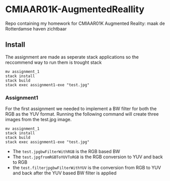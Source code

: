 # CMIAAR01K-AugmentedReallity
Repo containing my homework for CMIAAR01K Augmented Reality: maak de Rotterdamse haven zichtbaar

## Install
The assignment are made as seperate stack applications so the reccommend way to run them is trought stack

```
mv assignment_1
stack install
stack build
stack exec assignment1-exe "test.jpg"
```

### Assignment1
For the first assignment we needed to implement a BW filter for both the RGB as the YUV format.
Running the following command will create three images from the test.jpg image.
```
mv assignment_1
stack install
stack build
stack exec assignment1-exe "test.jpg"
```
* The `test.jpgbwFilterWithRGB` is the RGB based BW
* The `test.jpgfromRGBToYUVToRGB` is the RGB conversion to YUV and back to RGB
* the `test.filterjpgbwFilterWithYUV` is the conversion from RGB to YUV and back after the YUV based BW filter is applied